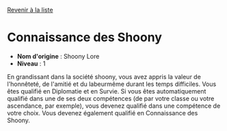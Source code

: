[Revenir à la liste](list.md)

# Connaissance des Shoony

 * **Nom d'origine** : Shoony Lore
 * **Niveau** : 1


<p><span id="ctl00_MainContent_DetailedOutput">En grandissant dans la société shoony, vous avez appris la valeur de l'honnêteté, de l'amitié et du labeurmême durant les temps difficiles. Vous êtes qualifié en Diplomatie et en Survie. Si vous êtes automatiquement qualifié dans une de ses deux compétences (de par votre classe ou votre ascendance, par exemple), vous devenez qualifié dans une compétence de votre choix. Vous devenez également qualifié en Connaissance des Shoony.&nbsp;</span></p>